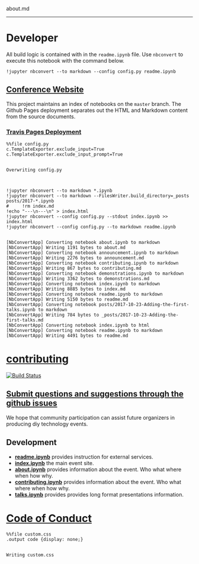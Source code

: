 

about.md


---

# Developer

All build logic is contained with in the `readme.ipynb` file.  Use `nbconvert` to execute this notebook with the command below.

    !jupyter nbconvert --to markdown --config config.py readme.ipynb
    
## [Conference Website](https://tonyfast.github.io/callistory/)


This project maintains an index of notebooks on the `master` branch.  The Github Pages deployment separates out the HTML and Markdown content from the source documents.   

### [Travis Pages Deployment](https://docs.travis-ci.com/user/deployment/pages/)


    %%file config.py
    c.TemplateExporter.exclude_input=True
    c.TemplateExporter.exclude_input_prompt=True


    Overwriting config.py



    !jupyter nbconvert --to markdown *.ipynb 
    !jupyter nbconvert --to markdown --FilesWriter.build_directory=_posts posts/2017-*.ipynb 
    #     !rm index.md
    !echo "---\n---\n" > index.html
    !jupyter nbconvert --config config.py --stdout index.ipynb >> index.html
    !jupyter nbconvert --config config.py --to markdown readme.ipynb


    [NbConvertApp] Converting notebook about.ipynb to markdown
    [NbConvertApp] Writing 1191 bytes to about.md
    [NbConvertApp] Converting notebook announcement.ipynb to markdown
    [NbConvertApp] Writing 2276 bytes to announcement.md
    [NbConvertApp] Converting notebook contributing.ipynb to markdown
    [NbConvertApp] Writing 867 bytes to contributing.md
    [NbConvertApp] Converting notebook demonstrations.ipynb to markdown
    [NbConvertApp] Writing 3362 bytes to demonstrations.md
    [NbConvertApp] Converting notebook index.ipynb to markdown
    [NbConvertApp] Writing 8885 bytes to index.md
    [NbConvertApp] Converting notebook readme.ipynb to markdown
    [NbConvertApp] Writing 5150 bytes to readme.md
    [NbConvertApp] Converting notebook posts/2017-10-23-Adding-the-first-talks.ipynb to markdown
    [NbConvertApp] Writing 784 bytes to _posts/2017-10-23-Adding-the-first-talks.md
    [NbConvertApp] Converting notebook index.ipynb to html
    [NbConvertApp] Converting notebook readme.ipynb to markdown
    [NbConvertApp] Writing 4491 bytes to readme.md




# [contributing](contributing.ipynb)

[![Build Status](https://travis-ci.org/callisto-morns/one.svg?branch=master)](https://travis-ci.org/callisto-morns/one)

## [Submit questions and suggestions through the github issues](https://github.com/tonyfast/callistory/issues)

We hope that community participation can assist future organizers in producing diy technology events.

## Development

* __[readme.ipynb](readme.ipynb)__ provides instruction for external services.
* __[index.ipynb](readme.ipynb)__ the main event site.
* __[about.ipynb](about.ipynb)__ provides information about the event.  Who what where when how why.
* __[contributing.ipynb](about.ipynb)__ provides information about the event.  Who what where when how why.
* __[talks.ipynb](long.ipynb)__ provides provides long format presentations information.

# [Code of Conduct](../code_of_conduct.md)




    %%file custom.css
    .output code {display: none;}


    Writing custom.css


